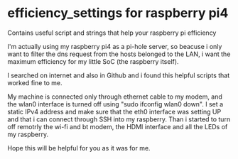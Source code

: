 # efficiency_settings for raspberry pi4
Contains useful script and strings that help your raspberry pi efficiency

I'm actually using my raspberry pi4 as a pi-hole server, so beacuse i only want to filter the dns request from the hosts belonged to the LAN, i want the maximum efficiency for my little SoC (the raspberry itself).

I searched on internet and also in Github and i found this helpful scripts that worked fine to me.

My machine is connected only through ethernet cable to my modem, and the wlan0 interface is turned off using "sudo ifconfig wlan0 down".
I set a static IPv4 address and make sure that the eth0 interface was setting UP and that i can connect through SSH into my raspberry.
Than i started to turn off remotrly the wi-fi and bt modem, the HDMI interface and all the LEDs of my raspberry.

Hope this will be helpful for you as it was for me.
